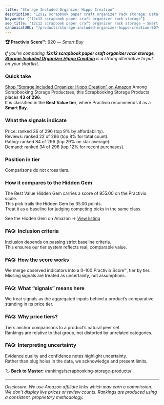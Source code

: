 ```yaml
---
title: "Storage Included Organizer Hippo Creation"
description: "12x12 scrapbook paper craft organizer rack storage: Data-driven within Best Value ranking using the Practivio Score™. Positioned by quality, value, demand, fin…"
keywords: ["12x12 scrapbook paper craft organizer rack storage"]
seo_title: "12x12 scrapbook paper craft organizer rack storage — Smart Buy Best Value (2025)"
canonicalURL: "/products/storage-included-organizer-hippo-creation-B0747443JG/"
---
```


**🏆 Practivio Score™:** 920 — _Smart Buy_


*If you're comparing **12x12 scrapbook paper craft organizer rack storage**, **[Storage Included Organizer Hippo Creation](https://www.amazon.com/dp/B0747443JG?tag=practivio-20)** is a strong alternative to put on your shortlist.*
### Quick take
[Shop “Storage Included Organizer Hippo Creation” on Amazon](https://www.amazon.com/dp/B0747443JG?tag=practivio-20)
Among Scrapbooking Storage Productses, this Scrapbooking Storage Products places **43 of 296**.  
It is classified in the **Best Value tier**, where Practivio recommends it as a **Smart Buy**.

### What the signals indicate
Price: ranked 26 of 296 (top 9% by affordability).  
Reviews: ranked 22 of 296 (top 8% for total count).  
Rating: ranked 84 of 296 (top 29% on star average).  
Demand: ranked 34 of 296 (top 12% for recent purchases).

### Position in tier
Comparisons do not cross tiers.

### How it compares to the Hidden Gem
The Best Value Hidden Gem carries a score of 955.00 on the Practivio scale.  
This pick trails the Hidden Gem by 35.00 points.  
Treat it as a baseline for judging competing picks in the same class.  

See the Hidden Gem on Amazon → [View listing](https://www.amazon.com/dp/B08C7PPTC3?tag=practivio-20)

### FAQ: Inclusion criteria
Inclusion depends on passing strict baseline criteria.  
This ensures our tier system reflects real, comparable value.

### FAQ: How the score works
We merge observed indicators into a 0–100 Practivio Score™, tier by tier.  
Missing signals are treated as uncertainty, not assumptions.

### FAQ: What “signals” means here
We treat signals as the aggregated inputs behind a product’s comparative standing in its price tier.

### FAQ: Why price tiers?
Tiers anchor comparisons to a product’s natural peer set.  
Rankings are relative to that group, not distorted by unrelated categories.

### FAQ: Interpreting uncertainty
Evidence quality and confidence notes highlight uncertainty.  
Rather than plug holes in the data, we acknowledge and present limits.


🏷️ **Back to Master:** [/rankings/scrapbooking-storage-products/](/rankings/scrapbooking-storage-products/)

---
_Disclosure: We use Amazon affiliate links which may earn a commission. We don’t display live prices or review counts. Rankings are produced using a consistent, proprietary methodology._

